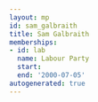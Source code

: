```yaml
---
layout: mp
id: sam_galbraith
title: Sam Galbraith
memberships:
- id: lab
  name: Labour Party
  start: 
  end: '2000-07-05'
autogenerated: true
---
```

